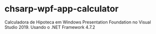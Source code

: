 # chsarp-wpf-app-calculator
Calculadora de Hipoteca em Windows Presentation Foundation no Visual Studio 2019.  Usando o .NET Framework 4.7.2
